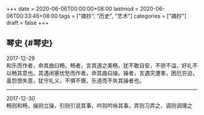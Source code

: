 +++
date = 2020-06-06T00:00:00+08:00
lastmod = 2020-06-06T00:33:46+08:00
tags = ["摘抄", "历史", "艺术"]
categories = ["摘抄"]
draft = false
+++

## 琴史 {#琴史}

2017-12-29  
和乐而作者，命其曲曰畅。畅者，言其道之美畅，犹不敢自安，不骄不溢，好礼不以畅其意也。其遇闭塞忧愁而作者，命其曲曰操。操者，言遇灾遭害，困厄穷迫，虽怨恨失意，犹守礼义，不惧不慑，乐道而不失其操者也。  

---

2017-12-30  
畅则和畅，操则立操，引则引说其事，吟则吟咏其事，弄则习弄之，调则调理之
